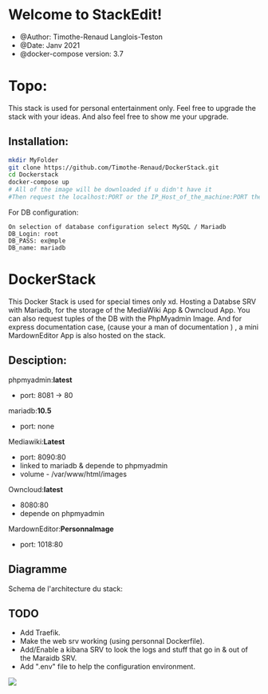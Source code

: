 # Welcome to StackEdit!

- @Author: Timothe-Renaud Langlois-Teston
- @Date: Janv 2021
- @docker-compose version: 3.7

# Topo:
This stack is used for personal entertainment only. Feel free to upgrade the stack with your ideas.
And also feel free to show me your upgrade.

## Installation:
```bash
mkdir MyFolder
git clone https://github.com/Timothe-Renaud/DockerStack.git
cd Dockerstack
docker-compose up
# All of the image will be downloaded if u didn't have it
#Then request the localhost:PORT or the IP_Host_of_the_machine:PORT the go on the App
```

For DB configuration:
```
On selection of database configuration select MySQL / Mariadb
DB_Login: root
DB_PASS: ex@mple
DB_name: mariadb
```


# DockerStack

This Docker Stack is used for special times only xd.
Hosting a Databse SRV with Mariadb, for the storage of the MediaWiki App & Owncloud App. You can also request tuples of the DB with the PhpMyadmin Image.
And for express documentation case, (cause your a man of documentation ) , a mini MardownEditor App is also hosted on the stack.

## Desciption:
phpmyadmin:**latest**
- port: 8081 -> 80

mariadb:**10.5**
- port: none

Mediawiki:**Latest**
- port: 8090:80
- linked to mariadb & depende to phpmyadmin
- volume - /var/www/html/images

Owncloud:**latest**
- 8080:80
- depende on phpmyadmin

MardownEditor:**Personnalmage**
- port: 1018:80
	

## Diagramme

Schema de l'architecture du stack:
<div hidden>
	
```mermaid
@startuml firstDiagram 

A[Utilisateur] -- Host_url + Port --> B((Host_URL:PORT))
B --> E((Markdown))
B --> C(MediaWiki)
B --> G{Owncloud}
B --> P{PHPMyAdmin}
G --> D
P --> D
C --> D((Mariadb))
A -- docker exec -it bash  --> D
```
</div>

## TODO
- Add Traefik.
- Make the web srv working (using personnal Dockerfile).
- Add/Enable a kibana SRV to look the logs and stuff that go in & out of the Maraidb SRV.
- Add ".env" file to help the configuration environment.

![](firstDiagram.svg)
